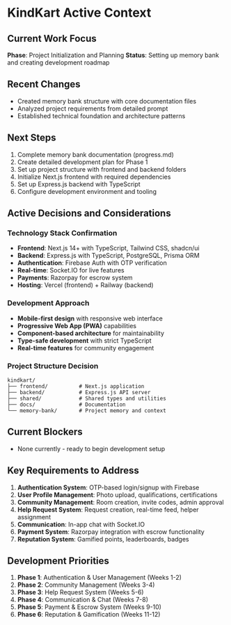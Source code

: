 # KindKart Active Context

## Current Work Focus
**Phase**: Project Initialization and Planning
**Status**: Setting up memory bank and creating development roadmap

## Recent Changes
- Created memory bank structure with core documentation files
- Analyzed project requirements from detailed prompt
- Established technical foundation and architecture patterns

## Next Steps
1. Complete memory bank documentation (progress.md)
2. Create detailed development plan for Phase 1
3. Set up project structure with frontend and backend folders
4. Initialize Next.js frontend with required dependencies
5. Set up Express.js backend with TypeScript
6. Configure development environment and tooling

## Active Decisions and Considerations

### Technology Stack Confirmation
- **Frontend**: Next.js 14+ with TypeScript, Tailwind CSS, shadcn/ui
- **Backend**: Express.js with TypeScript, PostgreSQL, Prisma ORM
- **Authentication**: Firebase Auth with OTP verification
- **Real-time**: Socket.IO for live features
- **Payments**: Razorpay for escrow system
- **Hosting**: Vercel (frontend) + Railway (backend)

### Development Approach
- **Mobile-first design** with responsive web interface
- **Progressive Web App (PWA)** capabilities
- **Component-based architecture** for maintainability
- **Type-safe development** with strict TypeScript
- **Real-time features** for community engagement

### Project Structure Decision
```
kindkart/
├── frontend/          # Next.js application
├── backend/           # Express.js API server
├── shared/            # Shared types and utilities
├── docs/              # Documentation
└── memory-bank/       # Project memory and context
```

## Current Blockers
- None currently - ready to begin development setup

## Key Requirements to Address
1. **Authentication System**: OTP-based login/signup with Firebase
2. **User Profile Management**: Photo upload, qualifications, certifications
3. **Community Management**: Room creation, invite codes, admin approval
4. **Help Request System**: Request creation, real-time feed, helper assignment
5. **Communication**: In-app chat with Socket.IO
6. **Payment System**: Razorpay integration with escrow functionality
7. **Reputation System**: Gamified points, leaderboards, badges

## Development Priorities
1. **Phase 1**: Authentication & User Management (Weeks 1-2)
2. **Phase 2**: Community Management (Weeks 3-4)
3. **Phase 3**: Help Request System (Weeks 5-6)
4. **Phase 4**: Communication & Chat (Weeks 7-8)
5. **Phase 5**: Payment & Escrow System (Weeks 9-10)
6. **Phase 6**: Reputation & Gamification (Weeks 11-12)